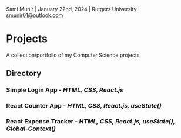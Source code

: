 Sami Munir | January 22nd, 2024 | Rutgers University | smunir01@outlook.com
# Projects
A collection/portfolio of my Computer Science projects.
## Directory
### Simple Login App - *HTML, CSS, React.js*
### React Counter App - *HTML, CSS, React.js, useState()*
### React Expense Tracker - *HTML, CSS, React.js, useState(), Global-Context()*